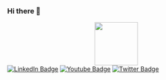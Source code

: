 ### Hi there 👋
<div id="header" align="center">
  <img src="https://media.giphy.com/media/M9gbBd9nbDrOTu1Mqx/giphy.gif" width="100"/>
</div>
<div id="badges">
 <a href="https://www.linkedin.com/in/aziz-özenir-50499928b/"> <img src="https://img.shields.io/badge/LinkedIn-blue?style=for-the-badge&logo=linkedin&logoColor=white" alt="LinkedIn Badge"/></a>
 <a href="https://www.youtube.com/channel/UCLTt0TvU3xlj9NtK7WuUHcw"> <img src="https://img.shields.io/badge/YouTube-red?style=for-the-badge&logo=youtube&logoColor=white" alt="Youtube Badge"/></a>
<a href="https://twitter.com/Bach45659325"><img src="https://img.shields.io/badge/Twitter-blue?style=for-the-badge&logo=twitter&logoColor=white" alt="Twitter Badge"/></a>
</div>
<!--
**AzizOzenir/AzizOzenir** is a ✨ _special_ ✨ repository because its `README.md` (this file) appears on your GitHub profile.

Here are some ideas to get you started:

- 🔭 I’m currently working on ...
- 🌱 I’m currently learning ...
- 👯 I’m looking to collaborate on ...
- 🤔 I’m looking for help with ...
- 💬 Ask me about ...
- 📫 How to reach me: ...
- 😄 Pronouns: ...
- ⚡ Fun fact: ...
-->
